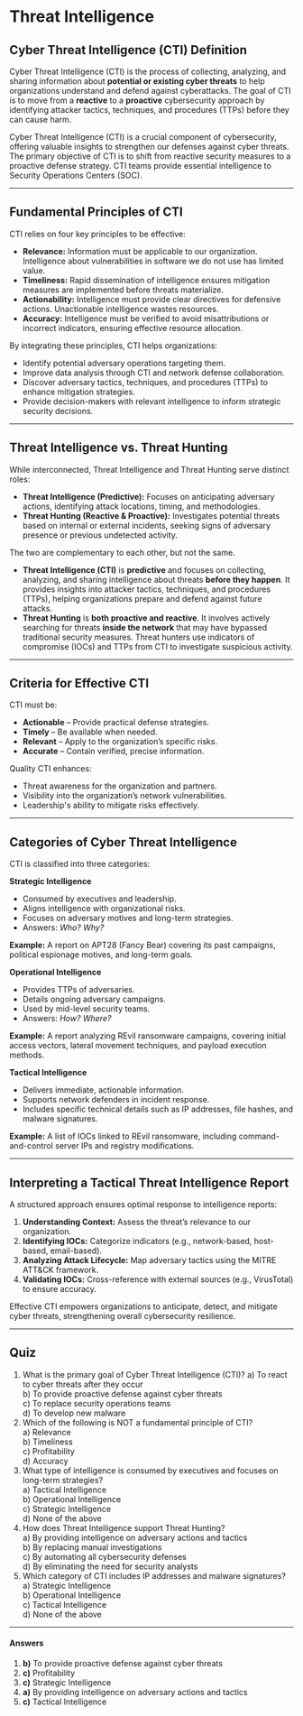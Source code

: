 # Threat Intelligence

## **Cyber Threat Intelligence (CTI) Definition**

Cyber Threat Intelligence (CTI) is the process of collecting, analyzing, and sharing information about **potential or existing cyber threats** to help organizations understand and defend against cyberattacks. The goal of CTI is to move from a **reactive** to a **proactive** cybersecurity approach by identifying attacker tactics, techniques, and procedures (TTPs) before they can cause harm.

Cyber Threat Intelligence (CTI) is a crucial component of cybersecurity, offering valuable insights to strengthen our defenses against cyber threats. The primary objective of CTI is to shift from reactive security measures to a proactive defense strategy. CTI teams provide essential intelligence to Security Operations Centers (SOC).

***

## **Fundamental Principles of CTI**

CTI relies on four key principles to be effective:

* **Relevance:** Information must be applicable to our organization. Intelligence about vulnerabilities in software we do not use has limited value.
* **Timeliness:** Rapid dissemination of intelligence ensures mitigation measures are implemented before threats materialize.
* **Actionability:** Intelligence must provide clear directives for defensive actions. Unactionable intelligence wastes resources.
* **Accuracy:** Intelligence must be verified to avoid misattributions or incorrect indicators, ensuring effective resource allocation.

By integrating these principles, CTI helps organizations:

* Identify potential adversary operations targeting them.
* Improve data analysis through CTI and network defense collaboration.
* Discover adversary tactics, techniques, and procedures (TTPs) to enhance mitigation strategies.
* Provide decision-makers with relevant intelligence to inform strategic security decisions.

***

## **Threat Intelligence vs. Threat Hunting**

While interconnected, Threat Intelligence and Threat Hunting serve distinct roles:

* **Threat Intelligence (Predictive):** Focuses on anticipating adversary actions, identifying attack locations, timing, and methodologies.
* **Threat Hunting (Reactive & Proactive):** Investigates potential threats based on internal or external incidents, seeking signs of adversary presence or previous undetected activity.

The two are complementary to each other, but not the same.

* **Threat Intelligence (CTI)** is **predictive** and focuses on collecting, analyzing, and sharing intelligence about threats **before they happen**. It provides insights into attacker tactics, techniques, and procedures (TTPs), helping organizations prepare and defend against future attacks.
* **Threat Hunting** is **both proactive and reactive**. It involves actively searching for threats **inside the network** that may have bypassed traditional security measures. Threat hunters use indicators of compromise (IOCs) and TTPs from CTI to investigate suspicious activity.

***

## **Criteria for Effective CTI**

CTI must be:

* **Actionable** – Provide practical defense strategies.
* **Timely** – Be available when needed.
* **Relevant** – Apply to the organization’s specific risks.
* **Accurate** – Contain verified, precise information.

Quality CTI enhances:

* Threat awareness for the organization and partners.
* Visibility into the organization’s network vulnerabilities.
* Leadership's ability to mitigate risks effectively.

***

## **Categories of Cyber Threat Intelligence**

CTI is classified into three categories:

**Strategic Intelligence**

* Consumed by executives and leadership.
* Aligns intelligence with organizational risks.
* Focuses on adversary motives and long-term strategies.
* Answers: _Who? Why?_

**Example:** A report on APT28 (Fancy Bear) covering its past campaigns, political espionage motives, and long-term goals.

**Operational Intelligence**

* Provides TTPs of adversaries.
* Details ongoing adversary campaigns.
* Used by mid-level security teams.
* Answers: _How? Where?_

**Example:** A report analyzing REvil ransomware campaigns, covering initial access vectors, lateral movement techniques, and payload execution methods.

**Tactical Intelligence**

* Delivers immediate, actionable information.
* Supports network defenders in incident response.
* Includes specific technical details such as IP addresses, file hashes, and malware signatures.

**Example:** A list of IOCs linked to REvil ransomware, including command-and-control server IPs and registry modifications.

***

## **Interpreting a Tactical Threat Intelligence Report**

A structured approach ensures optimal response to intelligence reports:

1. **Understanding Context:** Assess the threat’s relevance to our organization.
2. **Identifying IOCs:** Categorize indicators (e.g., network-based, host-based, email-based).
3. **Analyzing Attack Lifecycle:** Map adversary tactics using the MITRE ATT\&CK framework.
4. **Validating IOCs:** Cross-reference with external sources (e.g., VirusTotal) to ensure accuracy.

Effective CTI empowers organizations to anticipate, detect, and mitigate cyber threats, strengthening overall cybersecurity resilience.

***

## **Quiz**

1. What is the primary goal of Cyber Threat Intelligence (CTI)? a) To react to cyber threats after they occur\
   b) To provide proactive defense against cyber threats\
   c) To replace security operations teams\
   d) To develop new malware
2. Which of the following is NOT a fundamental principle of CTI?\
   a) Relevance\
   b) Timeliness\
   c) Profitability\
   d) Accuracy
3. What type of intelligence is consumed by executives and focuses on long-term strategies?\
   a) Tactical Intelligence\
   b) Operational Intelligence\
   c) Strategic Intelligence\
   d) None of the above
4. How does Threat Intelligence support Threat Hunting?\
   a) By providing intelligence on adversary actions and tactics\
   b) By replacing manual investigations\
   c) By automating all cybersecurity defenses\
   d) By eliminating the need for security analysts
5. Which category of CTI includes IP addresses and malware signatures?\
   a) Strategic Intelligence\
   b) Operational Intelligence\
   c) Tactical Intelligence\
   d) None of the above

***

#### **Answers**

1. **b)** To provide proactive defense against cyber threats
2. **c)** Profitability
3. **c)** Strategic Intelligence
4. **a)** By providing intelligence on adversary actions and tactics
5. **c)** Tactical Intelligence
